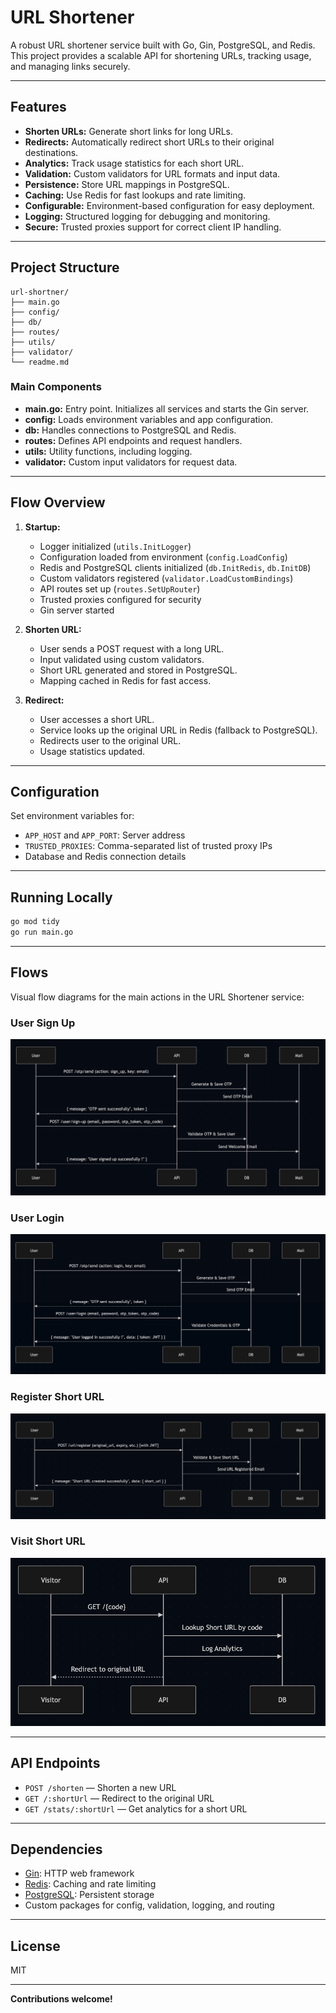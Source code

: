 # URL Shortener

A robust URL shortener service built with Go, Gin, PostgreSQL, and Redis.  
This project provides a scalable API for shortening URLs, tracking usage, and managing links securely.

---

## Features

- **Shorten URLs:** Generate short links for long URLs.
- **Redirects:** Automatically redirect short URLs to their original destinations.
- **Analytics:** Track usage statistics for each short URL.
- **Validation:** Custom validators for URL formats and input data.
- **Persistence:** Store URL mappings in PostgreSQL.
- **Caching:** Use Redis for fast lookups and rate limiting.
- **Configurable:** Environment-based configuration for easy deployment.
- **Logging:** Structured logging for debugging and monitoring.
- **Secure:** Trusted proxies support for correct client IP handling.

---

## Project Structure

```
url-shortner/
├── main.go
├── config/
├── db/
├── routes/
├── utils/
├── validator/
└── readme.md
```

### Main Components

- **main.go:** Entry point. Initializes all services and starts the Gin server.
- **config:** Loads environment variables and app configuration.
- **db:** Handles connections to PostgreSQL and Redis.
- **routes:** Defines API endpoints and request handlers.
- **utils:** Utility functions, including logging.
- **validator:** Custom input validators for request data.

---

## Flow Overview

1. **Startup:**
    - Logger initialized (`utils.InitLogger`)
    - Configuration loaded from environment (`config.LoadConfig`)
    - Redis and PostgreSQL clients initialized (`db.InitRedis`, `db.InitDB`)
    - Custom validators registered (`validator.LoadCustomBindings`)
    - API routes set up (`routes.SetUpRouter`)
    - Trusted proxies configured for security
    - Gin server started

2. **Shorten URL:**
    - User sends a POST request with a long URL.
    - Input validated using custom validators.
    - Short URL generated and stored in PostgreSQL.
    - Mapping cached in Redis for fast access.

3. **Redirect:**
    - User accesses a short URL.
    - Service looks up the original URL in Redis (fallback to PostgreSQL).
    - Redirects user to the original URL.
    - Usage statistics updated.

---

## Configuration

Set environment variables for:

- `APP_HOST` and `APP_PORT`: Server address
- `TRUSTED_PROXIES`: Comma-separated list of trusted proxy IPs
- Database and Redis connection details

---

## Running Locally

```bash
go mod tidy
go run main.go
```

---

## Flows

Visual flow diagrams for the main actions in the URL Shortener service:

### User Sign Up
![User Sign Up Flow](flows/user-signup.png)

### User Login
![User Login Flow](flows/user-login.png)

### Register Short URL
![Register URL Flow](flows/register-url.png)

### Visit Short URL
![Visit Short URL Flow](flows/visit-url.png)

---

## API Endpoints

- `POST /shorten` — Shorten a new URL
- `GET /:shortUrl` — Redirect to the original URL
- `GET /stats/:shortUrl` — Get analytics for a short URL

---

## Dependencies

- [Gin](https://github.com/gin-gonic/gin): HTTP web framework
- [Redis](https://github.com/go-redis/redis): Caching and rate limiting
- [PostgreSQL](https://github.com/lib/pq): Persistent storage
- Custom packages for config, validation, logging, and routing

---

## License

MIT

---

**Contributions welcome!**
